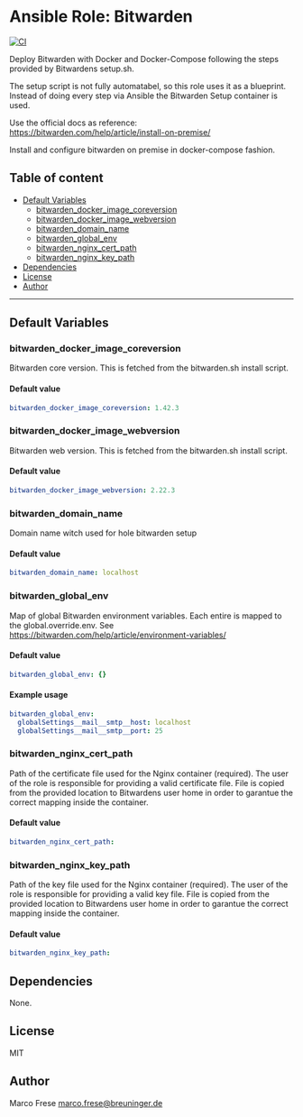# Ansible Role: Bitwarden

[![CI](https://github.com/e-breuninger/ansible-role-bitwarden/actions/workflows/ci.yml/badge.svg)](https://github.com/e-breuninger/ansible-role-bitwarden/actions/workflows/ci.yml)

Deploy Bitwarden with Docker and Docker-Compose following the steps provided by Bitwardens setup.sh.

The setup script is not fully automatabel, so this role uses it as a blueprint.
Instead of doing every step via Ansible the Bitwarden Setup container is used.

Use the official docs as reference: https://bitwarden.com/help/article/install-on-premise/

Install and configure bitwarden on premise in docker-compose fashion.

## Table of content

* [Default Variables](#default-variables)
  * [bitwarden_docker_image_coreversion](#bitwarden_docker_image_coreversion)
  * [bitwarden_docker_image_webversion](#bitwarden_docker_image_webversion)
  * [bitwarden_domain_name](#bitwarden_domain_name)
  * [bitwarden_global_env](#bitwarden_global_env)
  * [bitwarden_nginx_cert_path](#bitwarden_nginx_cert_path)
  * [bitwarden_nginx_key_path](#bitwarden_nginx_key_path)
* [Dependencies](#dependencies)
* [License](#license)
* [Author](#author)

---

## Default Variables

### bitwarden_docker_image_coreversion

Bitwarden core version. This is fetched from the bitwarden.sh install script.

#### Default value

```YAML
bitwarden_docker_image_coreversion: 1.42.3
```

### bitwarden_docker_image_webversion

Bitwarden web version. This is fetched from the bitwarden.sh install script.

#### Default value

```YAML
bitwarden_docker_image_webversion: 2.22.3
```

### bitwarden_domain_name

Domain name witch used for hole bitwarden setup

#### Default value

```YAML
bitwarden_domain_name: localhost
```

### bitwarden_global_env

Map of global Bitwarden environment variables. Each entire is mapped to the global.override.env. See https://bitwarden.com/help/article/environment-variables/

#### Default value

```YAML
bitwarden_global_env: {}
```

#### Example usage

```YAML
bitwarden_global_env:
  globalSettings__mail__smtp__host: localhost
  globalSettings__mail__smtp__port: 25
```

### bitwarden_nginx_cert_path

Path of the certificate file used for the Nginx container (required). The user of the role is responsible for providing a valid certificate file. File is copied from the provided location to Bitwardens user home in order to garantue the correct mapping inside the container.

#### Default value

```YAML
bitwarden_nginx_cert_path:
```

### bitwarden_nginx_key_path

Path of the key file used for the Nginx container (required). The user of the role is responsible for providing a valid key file. File is copied from the provided location to Bitwardens user home in order to garantue the correct mapping inside the container.

#### Default value

```YAML
bitwarden_nginx_key_path:
```

## Dependencies

None.

## License

MIT

## Author

Marco Frese <marco.frese@breuninger.de>
